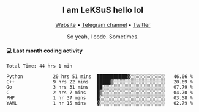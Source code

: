 <h2 align="center">I am LeKSuS hello lol</h2>
<div align="center">
  <a href="https://leksus.net">Website</a> •
  <a href="https://t.me/leksus_was_here">Telegram channel</a> •
  <a href="https://twitter.com/___LeKSuS___">Twitter</a>
</div>
<p align="center">So yeah, I code. Sometimes.</p>

#### :computer: Last month coding activity
<!--START_SECTION:waka-->

```text
Total Time: 44 hrs 1 min

Python           20 hrs 51 mins  ███████████▓░░░░░░░░░░░░░   46.06 %
C++              9 hrs 22 mins   █████▒░░░░░░░░░░░░░░░░░░░   20.69 %
Go               3 hrs 31 mins   ██░░░░░░░░░░░░░░░░░░░░░░░   07.79 %
C                2 hrs 7 mins    █▒░░░░░░░░░░░░░░░░░░░░░░░   04.70 %
PHP              1 hr 37 mins    █░░░░░░░░░░░░░░░░░░░░░░░░   03.58 %
YAML             1 hr 15 mins    ▓░░░░░░░░░░░░░░░░░░░░░░░░   02.79 %
```

<!--END_SECTION:waka-->

<!-- flag{4_l0t_0f_1nter35t1ng_th1ng5_4r3_1n_publ1c_d0m41n} -->
